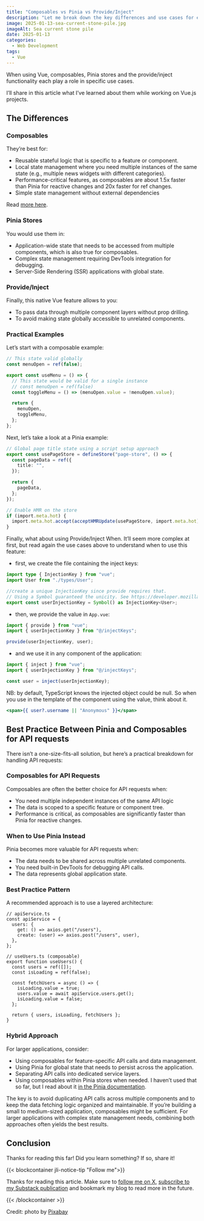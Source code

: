 ```yaml
---
title: "Composables vs Pinia vs Provide/Inject"
description: "Let me break down the key differences and use cases for each approach to state management in Vue 3."
image: 2025-01-13-sea-current-stone-pile.jpg
imageAlt: Sea current stone pile
date: 2025-01-13
categories:
  - Web Development
tags:
  - Vue
---
```


When using Vue, composables, Pinia stores and the provide/inject functionality each play a role in specific use cases.

I’ll share in this article what I’ve learned about them while working on Vue.js projects.

## The Differences

### Composables

They’re best for:

- Reusable stateful logic that is specific to a feature or component.
- Local state management where you need multiple instances of the same state (e.g., multiple news widgets with different categories).
- Performance-critical features, as composables are about 1.5x faster than Pinia for reactive changes and 20x faster for ref changes.
- Simple state management without external dependencies

Read [more here](https://vue-faq.org/en/development/stores.html).

### Pinia Stores

You would use them in:

- Application-wide state that needs to be accessed from multiple components, which is also true for composables.
- Complex state management requiring DevTools integration for debugging.
- Server-Side Rendering (SSR) applications with global state.

### Provide/Inject

Finally, this native Vue feature allows to you:

- To pass data through multiple component layers without prop drilling.
- To avoid making state globally accessible to unrelated components.

### Practical Examples

Let’s start with a composable example:

```ts
// This state valid globally
const menuOpen = ref(false);

export const useMenu = () => {
  // This state would be valid for a single instance
  // const menuOpen = ref(false)
  const toggleMenu = () => (menuOpen.value = !menuOpen.value);

  return {
    menuOpen,
    toggleMenu,
  };
};
```

Next, let’s take a look at a Pinia example:

```ts
// Global page title state using a script setup approach
export const usePageStore = defineStore("page-store", () => {
  const pageData = ref({
    title: "",
  });

  return {
    pageData,
  };
});

// Enable HMR on the store
if (import.meta.hot) {
  import.meta.hot.accept(acceptHMRUpdate(usePageStore, import.meta.hot));
}
```

Finally, what about using Provide/Inject When. It’ll seem more complex at first, but read again the use cases above to understand when to use this feature:

- first, we create the file containing the inject keys:

```typescript
import type { InjectionKey } from "vue";
import User from "./types/User";

//create a unique InjectionKey since provide requires that.
// Using a Symbol guaranteed the unicity. See https://developer.mozilla.org/en-US/docs/Web/JavaScript/Reference/Global_Objects/Symbol
export const userInjectionKey = Symbol() as InjectionKey<User>;
```

- then, we provide the value in `App.vue`:

```typescript
import { provide } from "vue";
import { userInjectionKey } from "@/injectKeys";

provide(userInjectionKey, user);
```

- and we use it in any component of the application:

```typescript
import { inject } from "vue";
import { userInjectionKey } from "@/injectKeys";

const user = inject(userInjectionKey);
```

NB: by default, TypeScript knows the injected object could be null. So when you use in the template of the component using the value, think about it.

```htm
<span>{{ user?.username || "Anonymous" }}</span>
```

## Best Practice Between Pinia and Composables for API requests

There isn’t a one-size-fits-all solution, but here’s a practical breakdown for handling API requests:

### Composables for API Requests

Composables are often the better choice for API requests when:

- You need multiple independent instances of the same API logic
- The data is scoped to a specific feature or component tree.
- Performance is critical, as composables are significantly faster than Pinia for reactive changes.

### When to Use Pinia Instead

Pinia becomes more valuable for API requests when:

- The data needs to be shared across multiple unrelated components.
- You need built-in DevTools for debugging API calls.
- The data represents global application state.

### Best Practice Pattern

A recommended approach is to use a layered architecture:

```tsx
// apiService.ts
const apiService = {
  users: {
    get: () => axios.get("/users"),
    create: (user) => axios.post("/users", user),
  },
};

// useUsers.ts (composable)
export function useUsers() {
  const users = ref([]);
  const isLoading = ref(false);

  const fetchUsers = async () => {
    isLoading.value = true;
    users.value = await apiService.users.get();
    isLoading.value = false;
  };

  return { users, isLoading, fetchUsers };
}
```

### Hybrid Approach

For larger applications, consider:

- Using composables for feature-specific API calls and data management.
- Using Pinia for global state that needs to persist across the application.
- Separating API calls into dedicated service layers.
- Using composables within Pinia stores when needed. I haven’t used that so far, but I read about it [in the Pinia documentation](https://pinia.vuejs.org/cookbook/composables.html).

The key is to avoid duplicating API calls across multiple components and to keep the data fetching logic organized and maintainable. If you’re building a small to medium-sized application, composables might be sufficient. For larger applications with complex state management needs, combining both approaches often yields the best results.

## Conclusion

Thanks for reading this far! Did you learn something? If so, share it!

{{< blockcontainer jli-notice-tip "Follow me">}}

Thanks for reading this article. Make sure to [follow me on X](https://x.com/LitzlerJeremie), [subscribe to my Substack publication](https://iamjeremie.substack.com/) and bookmark my blog to read more in the future.

{{< /blockcontainer >}}

Credit: photo by [Pixabay](https://www.pexels.com/photo/cairn-stones-and-body-of-water-in-distance-235990/)
